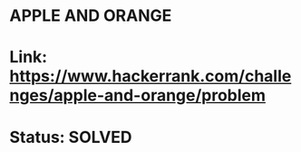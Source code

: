 # APPLE AND ORANGE
# Link: https://www.hackerrank.com/challenges/apple-and-orange/problem
# Status: SOLVED